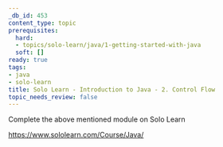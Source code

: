 ```yaml
---
_db_id: 453
content_type: topic
prerequisites:
  hard:
  - topics/solo-learn/java/1-getting-started-with-java
  soft: []
ready: true
tags:
- java
- solo-learn
title: Solo Learn - Introduction to Java - 2. Control Flow
topic_needs_review: false
---
```


Complete the above mentioned module on Solo Learn

https://www.sololearn.com/Course/Java/